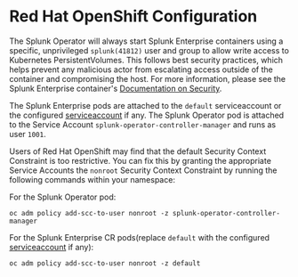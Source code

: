 # Red Hat OpenShift Configuration

The Splunk Operator will always start Splunk Enterprise containers using
a specific, unprivileged `splunk(41812)` user and group to allow write access to Kubernetes PersistentVolumes. This follows best security practices, 
which helps prevent any malicious actor from escalating access outside of the
container and compromising the host. For more information, please see the
Splunk Enterprise container's
[Documentation on Security](https://github.com/splunk/docker-splunk/blob/develop/docs/SECURITY.md).

The Splunk Enterprise pods are attached to the `default` serviceaccount or the configured
[serviceaccount](CustomResources.md#common-spec-parameters-for-splunk-enterprise-resources) if
any. The Splunk Operator pod is attached to the Service Account `splunk-operator-controller-manager`
and runs as user `1001`.

Users of Red Hat OpenShift may find that the default Security Context
Constraint is too restrictive. You can fix this by granting the appropriate
Service Accounts the `nonroot` Security Context Constraint by running the
following commands within your namespace:

For the Splunk Operator pod:
```
oc adm policy add-scc-to-user nonroot -z splunk-operator-controller-manager
```

For the Splunk Enterprise CR pods(replace `default` with the configured [serviceaccount](CustomResources.md#common-spec-parameters-for-splunk-enterprise-resources) if any):
```
oc adm policy add-scc-to-user nonroot -z default
```
